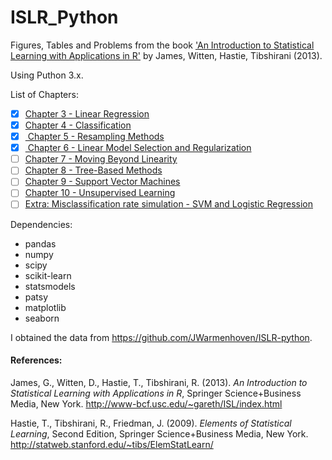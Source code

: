 # ISLR_Python

Figures, Tables and Problems from the book <A target="_blank" href='http://www-bcf.usc.edu/%7Egareth/ISL/index.html'>'An Introduction to Statistical Learning with Applications in R'</A> by James, Witten, Hastie, Tibshirani (2013).<P>
Using Puthon 3.x.

List of Chapters:

- [x] <A href='http://nbviewer.jupyter.org/github/pedvide/ISLR_Python/blob/master/Chapter3_Linear_regression.ipynb'>Chapter 3 - Linear Regression</A>
- [x] <A href='http://nbviewer.jupyter.org/github/pedvide/ISLR_Python/blob/master/Chapter4_Classification.ipynb'>Chapter 4 - Classification</A>
- [x] <A href='http://nbviewer.jupyter.org/github/pedvide/ISLR_Python/blob/master/Chapter5_Resampling_Methods.ipynb'> Chapter 5 - Resampling Methods
- [x] <A href='http://nbviewer.jupyter.org/github/pedvide/ISLR_Python/blob/master/Chapter6_Linear_Model_Selection_and_Regularization.ipynb'> Chapter 6 - Linear Model Selection and Regularization
- [ ] Chapter 7 - Moving Beyond Linearity
- [ ] Chapter 8 - Tree-Based Methods
- [ ] Chapter 9 - Support Vector Machines
- [ ] Chapter 10 - Unsupervised Learning
- [ ] Extra: Misclassification rate simulation - SVM and Logistic Regression</A><P>

Dependencies:

 - pandas
 - numpy
 - scipy
 - scikit-learn
 - statsmodels
 - patsy
 - matplotlib
 - seaborn
 
I obtained the data from https://github.com/JWarmenhoven/ISLR-python.


#### References: 
James, G., Witten, D., Hastie, T., Tibshirani, R. (2013). <I>An Introduction to Statistical Learning with Applications in  R</I>,  Springer Science+Business Media, New York.
http://www-bcf.usc.edu/~gareth/ISL/index.html

Hastie, T., Tibshirani, R., Friedman, J. (2009). <I>Elements of Statistical Learning</I>, Second Edition, Springer Science+Business Media, New York.
http://statweb.stanford.edu/~tibs/ElemStatLearn/